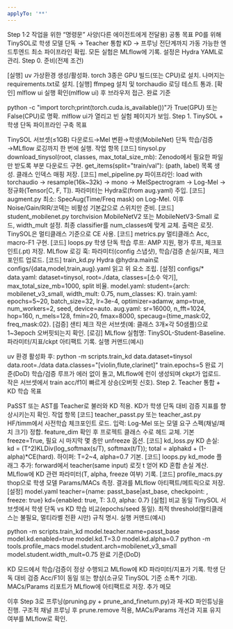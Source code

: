 ```yaml
---
applyTo: '**'
---
```

Step 1·2 작업을 위한 “명령문” 사양(다른 에이전트에게 전달용)
공통 목표
P0를 위해 TinySOL로 학생 모델 단독 → Teacher 통합 KD → 프루닝 전단계까지 가동 가능한 엔드투엔드 최소 파이프라인 확립.
모든 실험은 MLflow에 기록. 설정은 Hydra YAML로 관리.
Step 0. 준비(전제 조건)

[실행] uv 가상환경 생성/활성화. torch 3종은 GPU 빌드(또는 CPU)로 설치. 나머지는 requirements.txt로 설치.
[실행] ffmpeg 설치 및 torchaudio 로딩 테스트 통과.
[확인] mlflow ui 실행 확인(mlflow ui) 후 브라우저 접근.
완료 기준

python -c "import torch;print(torch.cuda.is_available())"가 True(GPU) 또는 False(CPU)로 명확.
mlflow ui가 열리고 빈 실험 페이지가 보임.
Step 1. TinySOL + 학생 단독 파이프라인 구축
목표

TinySOL 서브셋(≤1GB) 다운로드→Mel 변환→학생(MobileNet) 단독 학습/검증→MLflow 로깅까지 한 번에 실행.
작업 항목
[코드] tinysol.py
download_tinysol(root, classes, max_total_size_mb): Zenodo에서 필요한 파일만 받도록 부분 다운로드 구현.
get_items(split="train/val"): (path, label) 목록 생성. 클래스 인덱스 매핑 저장.
[코드] mel_pipeline.py
파이프라인: load with torchaudio → resample(16k~32k) → mono → MelSpectrogram → Log-Mel → 정규화(Tensor[C, F, T]).
파라미터는 Hydra로(from aug.yaml) 주입.
[코드] augment.py
최소: SpecAug(Time/Freq mask) on Log-Mel. 이후 Noise/Gain/RIR/코덱는 비활성 기본값으로 스위치만 준비.
[코드] student_mobilenet.py
torchvision MobileNetV2 또는 MobileNetV3-Small 로드, width_mult 설정.
최종 classifier를 num_classes에 맞게 교체. 출력은 로짓. TinySOL은 멀티클래스 기준으로 CE 사용.
[코드] metrics.py
멀티클래스 Acc, macro-F1 구현.
[코드] loops.py
학생 단독 학습 루프: AMP 지원, 평가 루프, 체크포인트(.pt) 저장.
MLflow 로깅 훅: 파라미터(config 스냅샷), 학습/검증 손실/지표, 체크포인트 업로드.
[코드] train_kd.py
Hydra @hydra.main로 configs/{data,model,train,aug}.yaml 읽고 위 요소 조립.
[설정] configs/*
data.yaml: dataset=tinysol, root=./data, classes=[소수 악기], max_total_size_mb=1000, split 비율.
model.yaml: student={arch: mobilenet_v3_small, width_mult: 0.75, num_classes: K}.
train.yaml: epochs=5~20, batch_size=32, lr=3e-4, optimizer=adamw, amp=true, num_workers=2, seed, device=auto.
aug.yaml: sr=16000, n_fft=1024, hop=160, n_mels=128, fmin=20, fmax=8000, specaug={time_mask:02, freq_mask:02}.
[검증] 샌티 체크
작은 서브셋(예: 클래스 3개×각 50샘플)으로 1~3epoch 오버핏되는지 확인.
[로깅] MLflow
실험명: TinySOL-Student-Baseline. 파라미터/지표/ckpt 아티팩트 기록.
실행 커맨드(예시)

uv 환경 활성화 후:
python -m scripts.train_kd data.dataset=tinysol data.root=./data data.classes="[violin,flute,clarinet]" train.epochs=5
완료 기준(DoD)
학습/검증 루프가 에러 없이 돌고, MLflow에 런이 생성되며 ckpt가 업로드.
작은 서브셋에서 train acc/f1이 빠르게 상승(오버핏 신호).
Step 2. Teacher 통합 + KD 학습
목표

PaSST 또는 AST를 Teacher로 불러와 KD 적용. KD가 학생 단독 대비 검증 지표를 향상시키는지 확인.
작업 항목
[코드] teacher_passt.py 또는 teacher_ast.py
HF/timm에서 사전학습 체크포인트 로드.
입력: Log-Mel 또는 모델 요구 스펙(채널/패치 크기) 정합. feature_dim 확인 후 프로젝트 클래스 수로 헤드 교체.
기본 freeze=True, 필요 시 마지막 몇 층만 unfreeze 옵션.
[코드] kd_loss.py
KD 손실: kd = (T^2)KLDiv(log_softmax(s/T), softmax(t/T)); total = alphakd + (1-alpha)*CE(hard).
하이퍼: T=2~4, alpha=0.7 기본.
[코드] loops.py
kd_mode 플래그 추가: forward에서 teacher(same input) 로짓 t 얻어 KD 혼합 손실 계산.
MLflow에 KD 관련 파라미터(T, alpha, freeze 여부) 기록.
[코드] profile_macs.py
thop으로 학생 모델 Params/MACs 측정. 결과를 MLflow 아티팩트/메트릭으로 저장.
[설정] model.yaml
teacher={name: passt_base|ast_base, checkpoint: <hf-id-or-path>, freeze: true}
kd={enabled: true, T: 3.0, alpha: 0.7}
[실험] 비교
동일 TinySOL 서브셋에서 학생 단독 vs KD 학습 비교(epochs/seed 동일).
최적 threshold(멀티클래스는 불필요, 멀티라벨 전환 시만) 규칙 명시.
실행 커맨드(예시)

python -m scripts.train_kd model.teacher.name=passt_base model.kd.enabled=true model.kd.T=3.0 model.kd.alpha=0.7
python -m tools.profile_macs model.student.arch=mobilenet_v3_small model.student.width_mult=0.75
완료 기준(DoD)

KD 모드에서 학습/검증이 정상 수행되고 MLflow에 KD 파라미터/지표가 기록.
학생 단독 대비 검증 Acc/F1이 동일 또는 향상(소규모 TinySOL 기준 소폭↑ 기대).
MACs/Params 리포트가 MLflow에 아티팩트로 저장.
추가 메모

이후 Step 3로 프루닝(pruning.py + prune_and_fineturn.py)과 재-KD 파인튜닝을 진행. 구조적 채널 프루닝 후 prune.remove 적용, MACs/Params 개선과 지표 유지 여부를 MLflow로 확인.